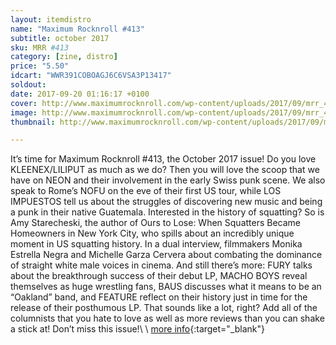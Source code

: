 ```yaml
---
layout: itemdistro
name: "Maximum Rocknroll #413"
subtitle: october 2017
sku: MRR #413
category: [zine, distro]
price: "5.50"
idcart: "WWR391COBOAGJ6C6VSA3P13417"
soldout:
date: 2017-09-20 01:16:17 +0100
cover: http://www.maximumrocknroll.com/wp-content/uploads/2017/09/mrr_413_cvr.jpg
image: http://www.maximumrocknroll.com/wp-content/uploads/2017/09/mrr_413_cvr.jpg
thumbnail: http://www.maximumrocknroll.com/wp-content/uploads/2017/09/mrr_413_cvr.jpg

---
```


It’s time for Maximum Rocknroll #413, the October 2017 issue! Do you love KLEENEX/LILIPUT as much as we do? Then you will love the scoop that we have on NEON and their involvement in the early Swiss punk scene. We also speak to Rome’s NOFU on the eve of their first US tour, while LOS IMPUESTOS tell us about the struggles of discovering new music and being a punk in their native Guatemala. Interested in the history of squatting? So is Amy Starecheski, the author of Ours to Lose: When Squatters Became Homeowners in New York City, who spills about an incredibly unique moment in US squatting history. In a dual interview, filmmakers Monika Estrella Negra and Michelle Garza Cervera about combating the dominance of straight white male voices in cinema. And still there’s more: FURY talks about the breakthrough success of their debut LP, MACHO BOYS reveal themselves as huge wrestling fans, BAUS discusses what it means to be an “Oakland” band, and FEATURE reflect on their history just in time for the release of their posthumous LP. That sounds like a lot, right? Add all of the columnists that you hate to love as well as more reviews than you can shake a stick at! Don’t miss this issue!\\
\\
[more info](http://www.maximumrocknroll.com){:target="_blank"}